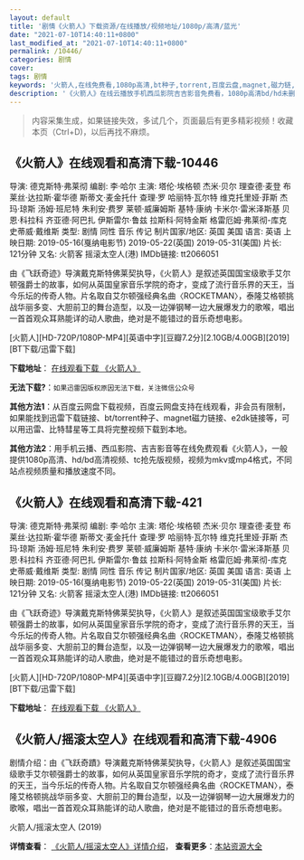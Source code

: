 ```yaml
---
layout: default
title: '剧情《火箭人》下载资源/在线播放/视频地址/1080p/高清/蓝光'
date: "2021-07-10T14:40:11+0800"
last_modified_at: "2021-07-10T14:40:11+0800"
permalink: /10446/
categories: 剧情
cover:
tags: 剧情
keywords: '火箭人,在线免费看,1080p高清,bt种子,torrent,百度云盘,magnet,磁力链,迅雷下载资源'
description: '《火箭人》在线云播放手机西瓜影院吉吉影音免费看，1080p高清bd/hd未删减完整版和tc抢先枪版，mkv/mp4格式，附带bt/torrent种子、magnet/磁力链、百度云盘、网盘资源迅雷下载链接'
---
```


>内容采集生成，如果链接失效，多试几个，页面最后有更多精彩视频！收藏本页（Ctrl+D)，以后再找不麻烦。


## 《火箭人》在线观看和高清下载-10446

导演: 德克斯特·弗莱彻 编剧: 李·哈尔 主演: 塔伦·埃格顿 杰米·贝尔 理查德·麦登 布莱丝·达拉斯·霍华德 斯蒂文·麦金托什 查理·罗 哈丽特·瓦尔特 维克托里娅·菲斯 杰玛·琼斯 汤姆·班尼特 朱利安·费罗 莱顿·威廉姆斯 基特·康纳 卡米尔·雷米泽斯基 贝恩·科拉科 齐亚德·阿巴扎 伊斯雷尔·鲁兹 拉斯科·阿特金斯 格雷厄姆·弗莱彻-库克 史蒂威·戴维斯 类型: 剧情 同性 音乐 传记 制片国家/地区: 英国 美国 语言: 英语 上映日期: 2019-05-16(戛纳电影节) 2019-05-22(英国) 2019-05-31(美国) 片长: 121分钟 又名: 火箭客 摇滚太空人(港) IMDb链接: tt2066051

由《飞跃奇迹》导演戴克斯特佛莱契执导，《火箭人》是叙述英国国宝级歌手艾尔顿强爵士的故事，如何从英国皇家音乐学院的奇才，变成了流行音乐界的天王，当今乐坛的传奇人物。片名取自艾尔顿强经典名曲〈ROCKETMAN〉，泰隆艾格顿挑战华丽多变、大胆前卫的舞台造型，以及一边弹钢琴一边大展爆发力的歌喉，唱出一首首观众耳熟能详的动人歌曲，绝对是不能错过的音乐奇想电影。


[火箭人][HD-720P/1080P-MP4][英语中字][豆瓣7.2分][2.10GB/4.00GB][2019][BT下载/迅雷下载]

**下载地址**： [在线观看下载 《火箭人》](https://www.btdx8.com/torrent/hjr_2019.html) 


**无法下载?**：`如果迅雷因版权原因无法下载，关注微信公众号 `

**其他方法1**：从百度云网盘下载视频，百度云网盘支持在线观看，非会员有限制，如果能找到迅雷下载链接、bt/torrent种子、magnet磁力链接、e2dk链接等，可以用迅雷、比特彗星等工具将完整视频下载到本地。

**其他方法2**：用手机云播、西瓜影院、吉吉影音等在线免费观看《火箭人》，一般提供1080p高清、hd/bd高清视频、tc抢先版视频，视频为mkv或mp4格式，不同站点视频质量和播放速度不同。


## 《火箭人》在线观看和高清下载-421

导演: 德克斯特·弗莱彻 编剧: 李·哈尔 主演: 塔伦·埃格顿 杰米·贝尔 理查德·麦登 布莱丝·达拉斯·霍华德 斯蒂文·麦金托什 查理·罗 哈丽特·瓦尔特 维克托里娅·菲斯 杰玛·琼斯 汤姆·班尼特 朱利安·费罗 莱顿·威廉姆斯 基特·康纳 卡米尔·雷米泽斯基 贝恩·科拉科 齐亚德·阿巴扎 伊斯雷尔·鲁兹 拉斯科·阿特金斯 格雷厄姆·弗莱彻-库克 史蒂威·戴维斯 类型: 剧情 同性 音乐 传记 制片国家/地区: 英国 美国 语言: 英语 上映日期: 2019-05-16(戛纳电影节) 2019-05-22(英国) 2019-05-31(美国) 片长: 121分钟 又名: 火箭客 摇滚太空人(港) IMDb链接: tt2066051

由《飞跃奇迹》导演戴克斯特佛莱契执导，《火箭人》是叙述英国国宝级歌手艾尔顿强爵士的故事，如何从英国皇家音乐学院的奇才，变成了流行音乐界的天王，当今乐坛的传奇人物。片名取自艾尔顿强经典名曲〈ROCKETMAN〉，泰隆艾格顿挑战华丽多变、大胆前卫的舞台造型，以及一边弹钢琴一边大展爆发力的歌喉，唱出一首首观众耳熟能详的动人歌曲，绝对是不能错过的音乐奇想电影。


[火箭人][HD-720P/1080P-MP4][英语中字][豆瓣7.2分][2.10GB/4.00GB][2019][BT下载/迅雷下载]

**下载地址**： [在线观看下载 《火箭人》](https://www.btdx8.com/torrent/hjr_2019.html) 


## 《火箭人/摇滚太空人》在线观看和高清下载-4906

剧情介绍：由《飞跃奇蹟》导演戴克斯特佛莱契执导，《火箭人》是叙述英国国宝级歌手艾尔顿强爵士的故事，如何从英国皇家音乐学院的奇才，变成了流行音乐界的天王，当今乐坛的传奇人物。片名取自艾尔顿强经典名曲〈ROCKETMAN〉，泰隆艾格顿挑战华丽多变、大胆前卫的舞台造型，以及一边弹钢琴一边大展爆发力的歌喉，唱出一首首观众耳熟能详的动人歌曲，绝对是不能错过的音乐奇想电影。


火箭人/摇滚太空人 (2019)

**详情查看**： [《火箭人/摇滚太空人》详情介绍](/movie/4906/)， **查看更多**：[本站资源大全](/movie/t/all/)

